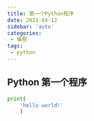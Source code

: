 ```yaml
---
title: 第一个Python程序
date: 2021-04-12
sidebar: 'auto'
categories:
 - 编程
tags:
 - python
---
```


<!-- more -->

## Python 第一个程序

```Python
print(
    'hello world!'
    )
```

